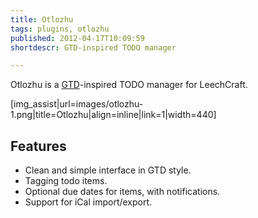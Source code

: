 ```yaml
---
title: Otlozhu
tags: plugins, otlozhu
published: 2012-04-17T10:09:59
shortdescr: GTD-inspired TODO manager

---
```


Otlozhu is a
[GTD](http://en.wikipedia.org/wiki/Getting_Things_Done)-inspired TODO
manager for LeechCraft.

\[img\_assist|url=images/otlozhu-1.png|title=Otlozhu|align=inline|link=1|width=440\]

Features
--------

- Clean and simple interface in GTD style.
- Tagging todo items.
- Optional due dates for items, with notifications.
- Support for iCal import/export.
